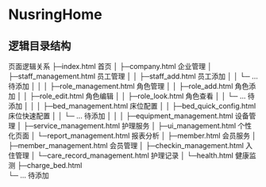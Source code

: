 NusringHome
===============
## 逻辑目录结构
页面逻辑关系
├─index.html                        首页
│
├─company.html                      企业管理
│  ├─staff_management.html          员工管理
│  │  ├─staff_add.html              员工添加
│  │  └─ ...                        待添加
│  │ 
│  ├─role_management.html           角色管理
│  │  ├─role_add.html               角色添加
│  │  ├─role_edit.html              角色编辑
│  │  ├─role_look.html              角色查看
│  │  └─ ...                        待添加
│  │ 
│  ├─bed_management.html            床位配置
│  │  ├─bed_quick_config.html       床位快速配置
│  │  └─ ...                        待添加
│  │
│  ├─equipment_management.html      设备管理
│  ├─service_management.html        护理服务
│  ├─ui_management.html             个性化页面
│  └─report_management.html         报表分析
│
├─member.html                       会员服务
│  ├─member_management.html         会员管理
│  ├─checkin_management.html        入住管理
│  └─care_record_management.html    护理记录
│
└─health.html                       健康监测
   ├─charge_bed.html                
   └─  ...                          待添加

